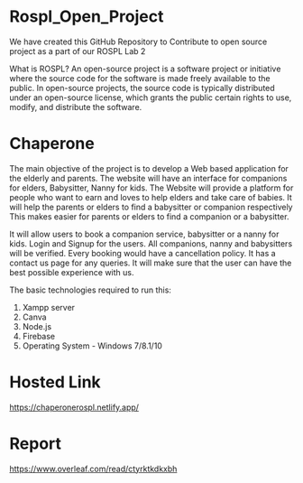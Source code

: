 # Rospl_Open_Project
We have created this GitHub Repository to Contribute to open source project as a part of our ROSPL Lab 2

What is ROSPL? 
An open-source project is a software project or initiative where the source code for the software is made freely available to the public. In open-source projects, the source code is typically distributed under an open-source license, which grants the public certain rights to use, modify, and distribute the software.

# Chaperone

The main objective of the project is to develop a Web based application for the elderly and parents. The website will have an interface for companions for elders, Babysitter, Nanny for kids. The Website will provide a platform for people who want to earn and loves to help elders and take care of babies. It will help the parents or elders to find a babysitter or companion respectively This makes easier for parents or elders to find a companion or a babysitter.

It will allow users to book a companion service, babysitter or a nanny for kids. Login and Signup for the users. All companions, nanny and babysitters will be verified. Every booking would have a cancellation policy. It has a contact us page for any queries. It will make sure that the user can have the best possible experience with us.

The basic technologies required to run this:

1. Xampp server
2. Canva
3. Node.js
4. Firebase
5. Operating System - Windows 7/8.1/10


# Hosted Link 
https://chaperonerospl.netlify.app/

# Report
https://www.overleaf.com/read/ctyrktkdkxbh
